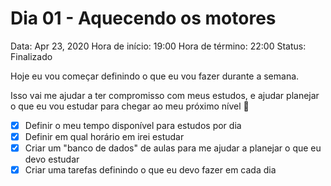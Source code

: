 # Dia 01 - Aquecendo os motores

Data: Apr 23, 2020
Hora de início: 19:00
Hora de término: 22:00
Status: Finalizado

Hoje eu vou começar definindo o que eu vou fazer durante a semana.

Isso vai me ajudar a ter compromisso com meus estudos, e ajudar planejar o que eu vou estudar para chegar ao meu próximo nível 🚀

- [x]  Definir o meu tempo disponível para estudos por dia
- [x]  Definir em qual horário em irei estudar
- [x]  Criar um "banco de dados" de aulas para me ajudar a planejar o que eu devo estudar
- [x]  Criar uma tarefas definindo o que eu devo fazer em cada dia
